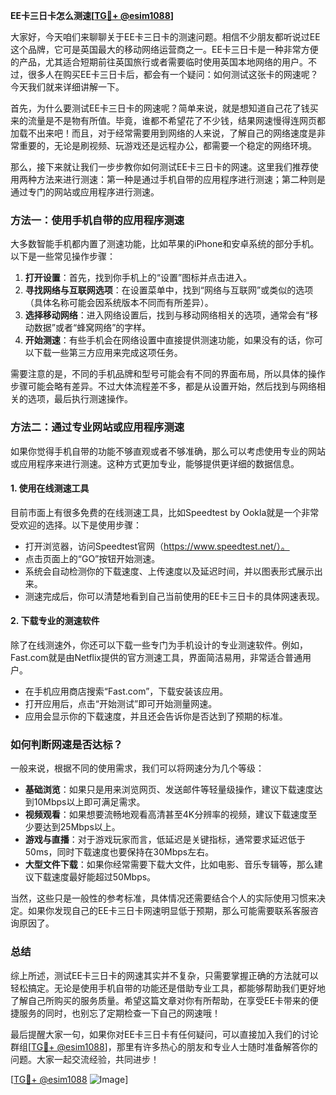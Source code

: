 **EE卡三日卡怎么测速[[TG💪+ @esim1088](https://t.me/s/esim1088)]**

大家好，今天咱们来聊聊关于EE卡三日卡的测速问题。相信不少朋友都听说过EE这个品牌，它可是英国最大的移动网络运营商之一。EE卡三日卡是一种非常方便的产品，尤其适合短期前往英国旅行或者需要临时使用英国本地网络的用户。不过，很多人在购买EE卡三日卡后，都会有一个疑问：如何测试这张卡的网速呢？今天我们就来详细讲解一下。

首先，为什么要测试EE卡三日卡的网速呢？简单来说，就是想知道自己花了钱买来的流量是不是物有所值。毕竟，谁都不希望花了不少钱，结果网速慢得连网页都加载不出来吧！而且，对于经常需要用到网络的人来说，了解自己的网络速度是非常重要的，无论是刷视频、玩游戏还是远程办公，都需要一个稳定的网络环境。

那么，接下来就让我们一步步教你如何测试EE卡三日卡的网速。这里我们推荐使用两种方法来进行测速：第一种是通过手机自带的应用程序进行测速；第二种则是通过专门的网站或应用程序进行测速。

### 方法一：使用手机自带的应用程序测速

大多数智能手机都内置了测速功能，比如苹果的iPhone和安卓系统的部分手机。以下是一些常见操作步骤：

1. **打开设置**：首先，找到你手机上的“设置”图标并点击进入。
2. **寻找网络与互联网选项**：在设置菜单中，找到“网络与互联网”或类似的选项（具体名称可能会因系统版本不同而有所差异）。
3. **选择移动网络**：进入网络设置后，找到与移动网络相关的选项，通常会有“移动数据”或者“蜂窝网络”的字样。
4. **开始测速**：有些手机会在网络设置中直接提供测速功能，如果没有的话，你可以下载一些第三方应用来完成这项任务。

需要注意的是，不同的手机品牌和型号可能会有不同的界面布局，所以具体的操作步骤可能会略有差异。不过大体流程差不多，都是从设置开始，然后找到与网络相关的选项，最后执行测速操作。

### 方法二：通过专业网站或应用程序测速

如果你觉得手机自带的功能不够直观或者不够准确，那么可以考虑使用专业的网站或应用程序来进行测速。这种方式更加专业，能够提供更详细的数据信息。

#### 1. 使用在线测速工具

目前市面上有很多免费的在线测速工具，比如Speedtest by Ookla就是一个非常受欢迎的选择。以下是使用步骤：

- 打开浏览器，访问Speedtest官网（https://www.speedtest.net/）。
- 点击页面上的“GO”按钮开始测速。
- 系统会自动检测你的下载速度、上传速度以及延迟时间，并以图表形式展示出来。
- 测速完成后，你可以清楚地看到自己当前使用的EE卡三日卡的具体网速表现。

#### 2. 下载专业的测速软件

除了在线测速外，你还可以下载一些专门为手机设计的专业测速软件。例如，Fast.com就是由Netflix提供的官方测速工具，界面简洁易用，非常适合普通用户。

- 在手机应用商店搜索“Fast.com”，下载安装该应用。
- 打开应用后，点击“开始测试”即可开始测量网速。
- 应用会显示你的下载速度，并且还会告诉你是否达到了预期的标准。

### 如何判断网速是否达标？

一般来说，根据不同的使用需求，我们可以将网速分为几个等级：

- **基础浏览**：如果只是用来浏览网页、发送邮件等轻量级操作，建议下载速度达到10Mbps以上即可满足需求。
- **视频观看**：如果想要流畅地观看高清甚至4K分辨率的视频，建议下载速度至少要达到25Mbps以上。
- **游戏与直播**：对于游戏玩家而言，低延迟是关键指标，通常要求延迟低于50ms，同时下载速度也要保持在30Mbps左右。
- **大型文件下载**：如果你经常需要下载大文件，比如电影、音乐专辑等，那么建议下载速度最好能超过50Mbps。

当然，这些只是一般性的参考标准，具体情况还需要结合个人的实际使用习惯来决定。如果你发现自己的EE卡三日卡网速明显低于预期，那么可能需要联系客服咨询原因了。

### 总结

综上所述，测试EE卡三日卡的网速其实并不复杂，只需要掌握正确的方法就可以轻松搞定。无论是使用手机自带的功能还是借助专业工具，都能够帮助我们更好地了解自己所购买的服务质量。希望这篇文章对你有所帮助，在享受EE卡带来的便捷服务的同时，也别忘了定期检查一下自己的网速哦！

最后提醒大家一句，如果你对EE卡三日卡有任何疑问，可以直接加入我们的讨论群组[[TG💪+ @esim1088](https://t.me/s/esim1088)]，那里有许多热心的朋友和专业人士随时准备解答你的问题。大家一起交流经验，共同进步！

[[TG💪+ @esim1088](https://t.me/s/esim1088) ![Image](https://i.postimg.cc/4NQfJmqS/Snipaste-2025-05-13-00-14-12.png)]
